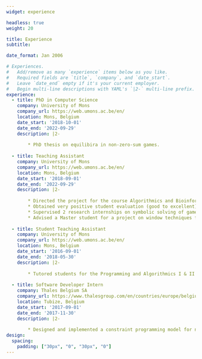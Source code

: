 ```yaml
---
widget: experience

headless: true
weight: 20

title: Experience
subtitle:

date_format: Jan 2006

# Experiences.
#   Add/remove as many `experience` items below as you like.
#   Required fields are `title`, `company`, and `date_start`.
#   Leave `date_end` empty if it's your current employer.
#   Begin multi-line descriptions with YAML's `|2-` multi-line prefix.
experience:
  - title: PhD in Computer Science
    company: University of Mons
    company_url: https://web.umons.ac.be/en/
    location: Mons, Belgium
    date_start: '2018-10-01'
    date_end: '2022-09-29'
    description: |2-
    
        * PhD thesis on equilibira in non-zero-sum games.
    
  - title: Teaching Assistant
    company: University of Mons
    company_url: https://web.umons.ac.be/en/
    location: Mons, Belgium
    date_start: '2018-09-01'
    date_end: '2022-09-29'
    description: |2-
    
        * Directed the project for the course Algorithmics and Bioinformatics (Java 8 program for DNA fragment assembly).
        * Obtained very positive student evaluation (good to excellent).
        * Supervised 2 research internships on symbolic solving of games using Binary Decision Diagrams.
        * Advised a Master student for a project on window techniques for solving parity games.
        
  - title: Student Teaching Assistant
    company: University of Mons
    company_url: https://web.umons.ac.be/en/
    location: Mons, Belgium
    date_start: '2016-09-01'
    date_end: '2018-05-30'
    description: |2-
    
        * Tutored students for the Programming and Algorithmics I & II courses (Python 3 & Java 8).
        
  - title: Software Developer Intern
    company: Thales Belgium SA
    company_url: https://www.thalesgroup.com/en/countries/europe/belgium
    location: Tubize, Belgium
    date_start: '2017-09-01'
    date_end: '2017-11-30'
    description: |2-
    
        * Designed and implemented a constraint programming model for network generation in a radio configuration tool (using Java 8 and the [Choco Solver](https://choco-solver.org/) constraint programming library). 
design:
  spacing:
    padding: ["30px", "0", "30px", "0"]
---
```

